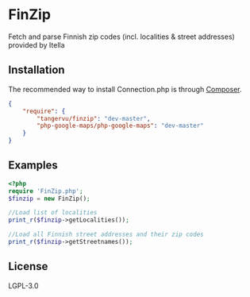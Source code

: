 FinZip
======

Fetch and parse Finnish zip codes (incl. localities &amp; street addresses) provided by Itella

Installation
------------
The recommended way to install Connection.php is through [Composer](http://getcomposer.org).
```json
{
	"require": {
		"tangervu/finzip": "dev-master",
		"php-google-maps/php-google-maps": "dev-master"
	}
}
```

Examples
--------
```php
<?php
require 'FinZip.php';
$finzip = new FinZip();

//Load list of localities
print_r($finzip->getLocalities());

//Load all Finnish street addresses and their zip codes
print_r($finzip->getStreetnames());

```

License
-------
LGPL-3.0